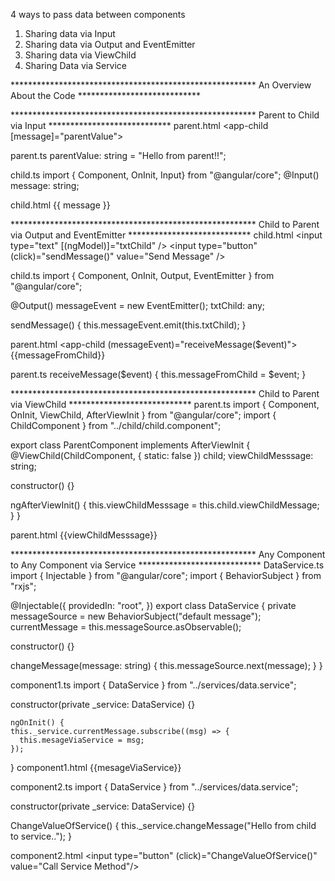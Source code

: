 4 ways to pass data between components

1. Sharing data via Input
2. Sharing data via Output and EventEmitter
3. Sharing data via ViewChild
4. Sharing Data via Service



******************************************************** An Overview About the Code ****************************

******************************************************** Parent to Child via Input ****************************
parent.html
<app-child [message]="parentValue"></app-child>

parent.ts
parentValue: string = "Hello from parent!!";

child.ts
import { Component, OnInit, Input} from "@angular/core";
@Input() message: string;

child.html
{{ message }}

******************************************************** Child to Parent via Output and EventEmitter ****************************
child.html
<input type="text" [(ngModel)]="txtChild" />
<input type="button" (click)="sendMessage()" value="Send Message" />

child.ts
import { Component, OnInit, Output, EventEmitter } from "@angular/core";

@Output() messageEvent = new EventEmitter<string>();
txtChild: any;

sendMessage() {
  this.messageEvent.emit(this.txtChild);
}
  
parent.html
  <app-child (messageEvent)="receiveMessage($event)"></app-child>
  {{messageFromChild}}

parent.ts
receiveMessage($event) {
   this.messageFromChild = $event;
}

******************************************************** Child to Parent via ViewChild ****************************
parent.ts
import { Component, OnInit, ViewChild, AfterViewInit } from "@angular/core";
import { ChildComponent } from "../child/child.component";

export class ParentComponent implements AfterViewInit {
  @ViewChild(ChildComponent, { static: false }) child;
  viewChildMesssage: string;

  constructor() {}

  ngAfterViewInit() {
    this.viewChildMesssage = this.child.viewChildMessage;
  }
}

parent.html
{{viewChildMesssage}}

******************************************************** Any Component to Any Component via Service ****************************
DataService.ts
import { Injectable } from "@angular/core";
import { BehaviorSubject } from "rxjs";

@Injectable({
  providedIn: "root",
})
export class DataService {
  private messageSource = new BehaviorSubject<string>("default message");
  currentMessage = this.messageSource.asObservable();

  constructor() {}

  changeMessage(message: string) {
    this.messageSource.next(message);
  }
}

component1.ts
import { DataService } from "../services/data.service";

  constructor(private _service: DataService) {}
  
    ngOnInit() {
    this._service.currentMessage.subscribe((msg) => {
      this.mesageViaService = msg;
    });
  }
component1.html
{{mesageViaService}}

  
component2.ts
import { DataService } from "../services/data.service";

constructor(private _service: DataService) {}

  ChangeValueOfService() {
    this._service.changeMessage("Hello from child to service..");
  }
  
component2.html
<input type="button" (click)="ChangeValueOfService()" value="Call Service Method"/>


